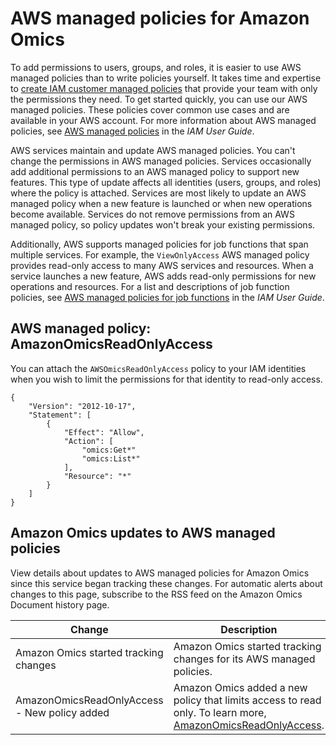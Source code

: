 # AWS managed policies for Amazon Omics<a name="security-iam-awsmanpol"></a>





To add permissions to users, groups, and roles, it is easier to use AWS managed policies than to write policies yourself\. It takes time and expertise to [create IAM customer managed policies](https://docs.aws.amazon.com/IAM/latest/UserGuide/access_policies_create-console.html) that provide your team with only the permissions they need\. To get started quickly, you can use our AWS managed policies\. These policies cover common use cases and are available in your AWS account\. For more information about AWS managed policies, see [AWS managed policies](https://docs.aws.amazon.com/IAM/latest/UserGuide/access_policies_managed-vs-inline.html#aws-managed-policies) in the *IAM User Guide*\.

AWS services maintain and update AWS managed policies\. You can't change the permissions in AWS managed policies\. Services occasionally add additional permissions to an AWS managed policy to support new features\. This type of update affects all identities \(users, groups, and roles\) where the policy is attached\. Services are most likely to update an AWS managed policy when a new feature is launched or when new operations become available\. Services do not remove permissions from an AWS managed policy, so policy updates won't break your existing permissions\.

Additionally, AWS supports managed policies for job functions that span multiple services\. For example, the `ViewOnlyAccess` AWS managed policy provides read\-only access to many AWS services and resources\. When a service launches a new feature, AWS adds read\-only permissions for new operations and resources\. For a list and descriptions of job function policies, see [AWS managed policies for job functions](https://docs.aws.amazon.com/IAM/latest/UserGuide/access_policies_job-functions.html) in the *IAM User Guide*\.









## AWS managed policy: AmazonOmicsReadOnlyAccess<a name="security-iam-awsmanpol-AmazonOmicsReadOnlyAccess"></a>





You can attach the `AWSOmicsReadOnlyAccess` policy to your IAM identities when you wish to limit the permissions for that identity to read\-only access\.



```
{
	"Version": "2012-10-17",
	"Statement": [
		{
			"Effect": "Allow",
			"Action": [
				"omics:Get*"
				"omics:List*"
			],
			"Resource": "*"
		}		
	]
}
```





## Amazon Omics updates to AWS managed policies<a name="security-iam-awsmanpol-updates"></a>



View details about updates to AWS managed policies for Amazon Omics since this service began tracking these changes\. For automatic alerts about changes to this page, subscribe to the RSS feed on the Amazon Omics Document history page\.




| Change | Description | Date | 
| --- | --- | --- | 
|  Amazon Omics started tracking changes  |  Amazon Omics started tracking changes for its AWS managed policies\.  | November 29, 2022 | 
|  AmazonOmicsReadOnlyAccess \- New policy added  |  Amazon Omics added a new policy that limits access to read only\. To learn more, [AmazonOmicsReadOnlyAccess](#security-iam-awsmanpol-AmazonOmicsReadOnlyAccess)\.  | November 29, 2022 | 